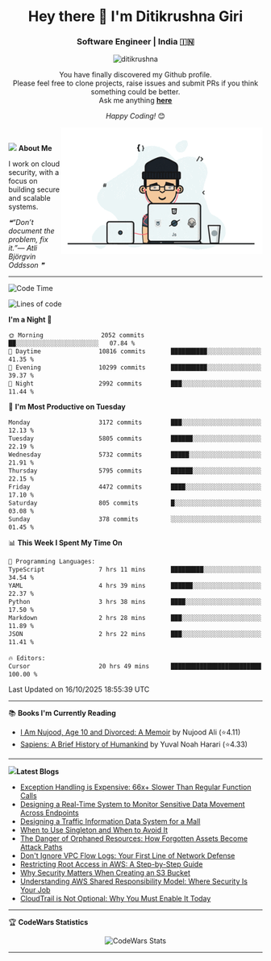 <h1 align="center">Hey there 👋 I'm Ditikrushna Giri</h1>
<h3 align="center">Software Engineer | India 🇮🇳</h3>
 <p align="center"> <img src="https://komarev.com/ghpvc/?username=ditikrushna" alt="ditikrushna" /> </p>

<div align="center">
You have finally discovered my Github profile. <br>
Please feel free to clone projects, raise issues and submit PRs if you think something could be better. <br>
Ask me anything <a href="https://github.com/ditikrushna/ditikrushna/issues/new"><b>here</b></a><br>

<i>Happy Coding!</i> 😊
</div>

<img align="right" alt="Coding" width="400" src="https://github.com/ditikrushna/ditikrushna/blob/master/charts/programmer_transparent.gif">

</br>

<img src="https://media.giphy.com/media/WUlplcMpOCEmTGBtBW/giphy.gif" width="30"> **About Me**

I work on cloud security, with a focus on building secure and scalable systems.

<!--STARTS_HERE_QUOTE_README-->
<i>❝“Don’t document the problem, fix it.”— Atli Björgvin Oddsson   ❞</i>
<!--ENDS_HERE_QUOTE_README-->
 
---

<!--START_SECTION:waka-->
![Code Time](http://img.shields.io/badge/Code%20Time-965%20hrs%201%20min-blue)

![Lines of code](https://img.shields.io/badge/From%20Hello%20World%20I%27ve%20Written-3.5%20million%20lines%20of%20code-blue)

**I'm a Night 🦉** 

```text
🌞 Morning                2052 commits        ██░░░░░░░░░░░░░░░░░░░░░░░   07.84 % 
🌆 Daytime                10816 commits       ██████████░░░░░░░░░░░░░░░   41.35 % 
🌃 Evening                10299 commits       ██████████░░░░░░░░░░░░░░░   39.37 % 
🌙 Night                  2992 commits        ███░░░░░░░░░░░░░░░░░░░░░░   11.44 % 
```
📅 **I'm Most Productive on Tuesday** 

```text
Monday                   3172 commits        ███░░░░░░░░░░░░░░░░░░░░░░   12.13 % 
Tuesday                  5805 commits        ██████░░░░░░░░░░░░░░░░░░░   22.19 % 
Wednesday                5732 commits        █████░░░░░░░░░░░░░░░░░░░░   21.91 % 
Thursday                 5795 commits        ██████░░░░░░░░░░░░░░░░░░░   22.15 % 
Friday                   4472 commits        ████░░░░░░░░░░░░░░░░░░░░░   17.10 % 
Saturday                 805 commits         █░░░░░░░░░░░░░░░░░░░░░░░░   03.08 % 
Sunday                   378 commits         ░░░░░░░░░░░░░░░░░░░░░░░░░   01.45 % 
```


📊 **This Week I Spent My Time On** 

```text
💬 Programming Languages: 
TypeScript               7 hrs 11 mins       █████████░░░░░░░░░░░░░░░░   34.54 % 
YAML                     4 hrs 39 mins       ██████░░░░░░░░░░░░░░░░░░░   22.37 % 
Python                   3 hrs 38 mins       ████░░░░░░░░░░░░░░░░░░░░░   17.50 % 
Markdown                 2 hrs 28 mins       ███░░░░░░░░░░░░░░░░░░░░░░   11.89 % 
JSON                     2 hrs 22 mins       ███░░░░░░░░░░░░░░░░░░░░░░   11.41 % 

🔥 Editors: 
Cursor                   20 hrs 49 mins      █████████████████████████   100.00 % 
```


 Last Updated on 16/10/2025 18:55:39 UTC
<!--END_SECTION:waka-->

---

📚 **Books I'm Currently Reading**
<!-- GOODREADS-LIST:START -->
- [I Am Nujood, Age 10 and Divorced: A Memoir](https://www.goodreads.com/review/show/7689086604?utm_medium=api&utm_source=rss) by Nujood Ali (⭐️4.11)
- [Sapiens: A Brief History of Humankind](https://www.goodreads.com/review/show/3198808213?utm_medium=api&utm_source=rss) by Yuval Noah Harari (⭐️4.33)
<!-- GOODREADS-LIST:END -->

---


<img src="http://www.netanimations.net/livres-13.gif" width="40">**Latest Blogs** 

<!-- BLOG-POST-LIST:START -->
- [Exception Handling is Expensive: 66x+ Slower Than Regular Function Calls](https://www.ditikrushna.space/blog/exception-handling-performance-jvm)
- [Designing a Real-Time System to Monitor Sensitive Data Movement Across Endpoints](https://www.ditikrushna.space/blog/endpoint-data-movement-monitoring)
- [Designing a Traffic Information Data System for a Mall](https://www.ditikrushna.space/blog/mall-traffic-data-system-design)
- [When to Use Singleton and When to Avoid It](https://www.ditikrushna.space/blog/singleton-pattern-guide)
- [The Danger of Orphaned Resources: How Forgotten Assets Become Attack Paths](https://www.ditikrushna.space/blog/orphaned-resources-risk)
- [Don't Ignore VPC Flow Logs: Your First Line of Network Defense](https://www.ditikrushna.space/blog/vpc-flow-logs-importance)
- [Restricting Root Access in AWS: A Step-by-Step Guide](https://www.ditikrushna.space/blog/restrict-root-access-aws)
- [Why Security Matters When Creating an S3 Bucket](https://www.ditikrushna.space/blog/s3-bucket-security-matters)
- [Understanding AWS Shared Responsibility Model: Where Security Is Your Job](https://www.ditikrushna.space/blog/aws-shared-responsibility-model)
- [CloudTrail is Not Optional: Why You Must Enable It Today](https://www.ditikrushna.space/blog/enable-cloudtrail-now)
<!-- BLOG-POST-LIST:END -->

--- 

🏆 **CodeWars Statistics**

<div align="center">
  <img src="https://github.r2v.ch/codewars?user=ditikrushna&name=true&top_languages=true&stroke=%23b362ff&theme=purple_dark&hide_clan=true&hide_rank=true" alt="CodeWars Stats" width="300" height="200">
</div>

---
